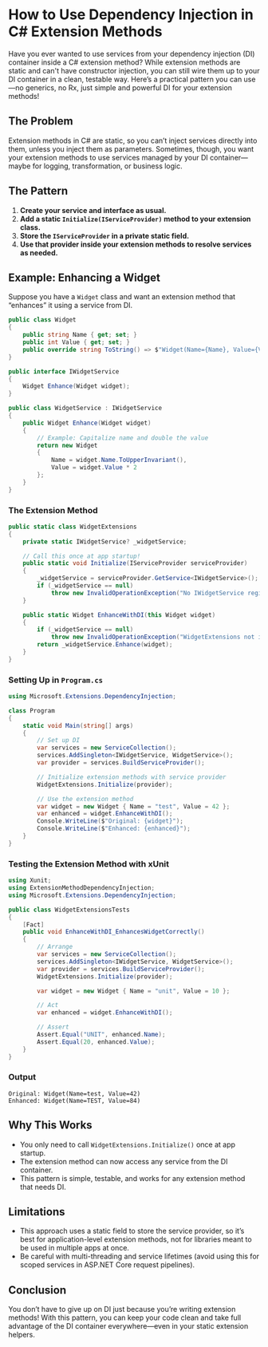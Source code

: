 # How to Use Dependency Injection in C# Extension Methods

Have you ever wanted to use services from your dependency injection (DI) container inside a C# extension method? While extension methods are static and can't have constructor injection, you can still wire them up to your DI container in a clean, testable way. Here’s a practical pattern you can use—no generics, no Rx, just simple and powerful DI for your extension methods!

## The Problem

Extension methods in C# are static, so you can’t inject services directly into them, unless you inject them as parameters. Sometimes, though, you want your extension methods to use services managed by your DI container—maybe for logging, transformation, or business logic.

## The Pattern

1. **Create your service and interface as usual.**
2. **Add a static `Initialize(IServiceProvider)` method to your extension class.**
3. **Store the `IServiceProvider` in a private static field.**
4. **Use that provider inside your extension methods to resolve services as needed.**

## Example: Enhancing a Widget

Suppose you have a `Widget` class and want an extension method that “enhances” it using a service from DI.

```csharp
public class Widget
{
    public string Name { get; set; }
    public int Value { get; set; }
    public override string ToString() => $"Widget(Name={Name}, Value={Value})";
}

public interface IWidgetService
{
    Widget Enhance(Widget widget);
}

public class WidgetService : IWidgetService
{
    public Widget Enhance(Widget widget)
    {
        // Example: Capitalize name and double the value
        return new Widget
        {
            Name = widget.Name.ToUpperInvariant(),
            Value = widget.Value * 2
        };
    }
}
```

### The Extension Method

```csharp
public static class WidgetExtensions
{
    private static IWidgetService? _widgetService;

    // Call this once at app startup!
    public static void Initialize(IServiceProvider serviceProvider)
    {
        _widgetService = serviceProvider.GetService<IWidgetService>();
        if (_widgetService == null)
            throw new InvalidOperationException("No IWidgetService registered.");
    }

    public static Widget EnhanceWithDI(this Widget widget)
    {
        if (_widgetService == null)
            throw new InvalidOperationException("WidgetExtensions not initialized with IWidgetService.");
        return _widgetService.Enhance(widget);
    }
}
```

### Setting Up in `Program.cs`

```csharp
using Microsoft.Extensions.DependencyInjection;

class Program
{
    static void Main(string[] args)
    {
        // Set up DI
        var services = new ServiceCollection();
        services.AddSingleton<IWidgetService, WidgetService>();
        var provider = services.BuildServiceProvider();

        // Initialize extension methods with service provider
        WidgetExtensions.Initialize(provider);

        // Use the extension method
        var widget = new Widget { Name = "test", Value = 42 };
        var enhanced = widget.EnhanceWithDI();
        Console.WriteLine($"Original: {widget}");
        Console.WriteLine($"Enhanced: {enhanced}");
    }
}
```

### Testing the Extension Method with xUnit

```csharp
using Xunit;
using ExtensionMethodDependencyInjection;
using Microsoft.Extensions.DependencyInjection;

public class WidgetExtensionsTests
{
    [Fact]
    public void EnhanceWithDI_EnhancesWidgetCorrectly()
    {
        // Arrange
        var services = new ServiceCollection();
        services.AddSingleton<IWidgetService, WidgetService>();
        var provider = services.BuildServiceProvider();
        WidgetExtensions.Initialize(provider);

        var widget = new Widget { Name = "unit", Value = 10 };

        // Act
        var enhanced = widget.EnhanceWithDI();

        // Assert
        Assert.Equal("UNIT", enhanced.Name);
        Assert.Equal(20, enhanced.Value);
    }
}
```


### Output

```
Original: Widget(Name=test, Value=42)
Enhanced: Widget(Name=TEST, Value=84)
```

## Why This Works

- You only need to call `WidgetExtensions.Initialize()` once at app startup.
- The extension method can now access any service from the DI container.
- This pattern is simple, testable, and works for any extension method that needs DI.

## Limitations

- This approach uses a static field to store the service provider, so it’s best for application-level extension methods, not for libraries meant to be used in multiple apps at once.
- Be careful with multi-threading and service lifetimes (avoid using this for scoped services in ASP.NET Core request pipelines).

## Conclusion

You don’t have to give up on DI just because you’re writing extension methods! With this pattern, you can keep your code clean and take full advantage of the DI container everywhere—even in your static extension helpers.